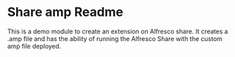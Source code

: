 Share amp Readme
===

This is a demo module to create an extension on Alfresco share. It creates a .amp file and has the ability of running the Alfresco Share with the custom amp file deployed.
